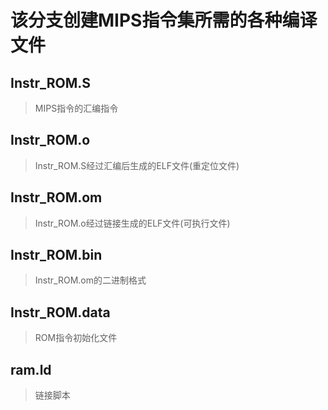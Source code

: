 # 该分支创建MIPS指令集所需的各种编译文件
## Instr_ROM.S
> MIPS指令的汇编指令
## Instr_ROM.o
> Instr_ROM.S经过汇编后生成的ELF文件(重定位文件)
## Instr_ROM.om
> Instr_ROM.o经过链接生成的ELF文件(可执行文件)
## Instr_ROM.bin
> Instr_ROM.om的二进制格式
## Instr_ROM.data
> ROM指令初始化文件
## ram.ld
> 链接脚本
